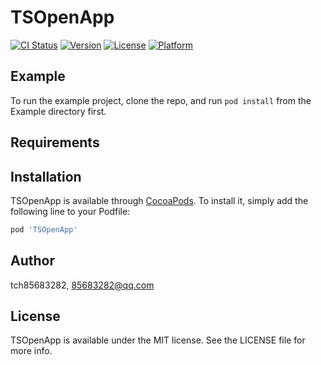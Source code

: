 # TSOpenApp

[![CI Status](https://img.shields.io/travis/tch85683282/TSOpenApp.svg?style=flat)](https://travis-ci.org/tch85683282/TSOpenApp)
[![Version](https://img.shields.io/cocoapods/v/TSOpenApp.svg?style=flat)](https://cocoapods.org/pods/TSOpenApp)
[![License](https://img.shields.io/cocoapods/l/TSOpenApp.svg?style=flat)](https://cocoapods.org/pods/TSOpenApp)
[![Platform](https://img.shields.io/cocoapods/p/TSOpenApp.svg?style=flat)](https://cocoapods.org/pods/TSOpenApp)

## Example

To run the example project, clone the repo, and run `pod install` from the Example directory first.

## Requirements

## Installation

TSOpenApp is available through [CocoaPods](https://cocoapods.org). To install
it, simply add the following line to your Podfile:

```ruby
pod 'TSOpenApp'
```

## Author

tch85683282, 85683282@qq.com

## License

TSOpenApp is available under the MIT license. See the LICENSE file for more info.

